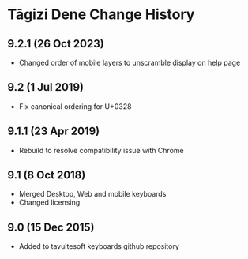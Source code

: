 Tāgizi Dene Change History
============================
9.2.1 (26 Oct 2023)
-----------------
* Changed order of mobile layers to unscramble display on help page

9.2 (1 Jul 2019)
-----------------
* Fix canonical ordering for U+0328

9.1.1 (23 Apr 2019)
-----------------
* Rebuild to resolve compatibility issue with Chrome

9.1 (8 Oct 2018)
-----------------
* Merged Desktop, Web and mobile keyboards
* Changed licensing

9.0 (15 Dec 2015)
-----------------

* Added to tavultesoft keyboards github repository
